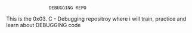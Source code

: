 					DEBUGGING REPO

This is the 0x03. C - Debugging repositroy where i will train, practice and learn about DEBUGGING code